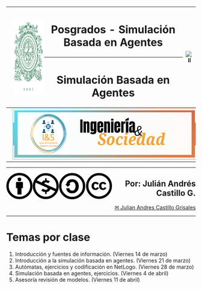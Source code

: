 <div>
<table><thead align="center">
  <tr>
    <th rowspan="2">
		<img alt="UdeA" height="200px" src="https://raw.githubusercontent.com/juliancastillo-udea/2024-1-ProgramacionPosgrados/main/images/Escudo-UdeA.svg" hspace="10px" vspace="0px">
	</th>
    <th>
		<h1><b>Posgrados - Simulación Basada en Agentes</b></h1>
	</th>
    <th rowspan="2">
		<img alt="II" height="200px" src="https://upload.wikimedia.org/wikipedia/commons/thumb/b/b9/Ingenier%C3%ADa_Industrial_UdeA.png/1026px-Ingenier%C3%ADa_Industrial_UdeA.png" hspace="0px" vspace="0px">
	</th>
  </tr>
  <tr>
    <th>
		<h1><b>Simulación Basada en Agentes</b></h1>
	</th>
  </tr></thead>
<tbody>
  <tr>
    <td colspan="3">
		<img alt="I&S" height="135px" src="https://raw.githubusercontent.com/juliancastillo-udea/2024-1-ProgramacionPosgrados/main/images/IS.png" hspace="10px" vspace="0px">
	</td>
  </tr>
</tbody>
</table>

</div>

<hr size=10 noshade color="green">
<p>
<img alt="CC" height="70px" src="https://raw.githubusercontent.com/juliancastillo-udea/2024-1-ProgramacionPosgrados/main/images/by.xlarge.png" align="left" hspace="0px" vspace="0px">
<img alt="Attribution" height="70px" src="https://raw.githubusercontent.com/juliancastillo-udea/2024-1-ProgramacionPosgrados/main/images/nc.xlarge.png" align="left" hspace="0px" vspace="0px">
<img alt="NC" height="70px" src="https://raw.githubusercontent.com/juliancastillo-udea/2024-1-ProgramacionPosgrados/main/images/sa.xlarge.png" align="left" hspace="0px" vspace="0px">
<img alt="SA" height="70px" src="https://raw.githubusercontent.com/juliancastillo-udea/2024-1-ProgramacionPosgrados/main/images/cc-icons.png" align="left" hspace="0px" vspace="0px">
</p>

<div align="right">
<h2> <b> Por: Julián Andrés Castillo G. </b> </h2>
<a href="mailto:jandres.castillo@udea.edu.co"> ✉ Julian Andres Castillo Grisales </a>
</div>

<hr size=10 noshade color="green">

# **Temas por clase**

1.   Introducción y fuentes de información. (Viernes 14 de marzo)
2.   Introducción a la simulación basada en agentes. (Viernes 21 de marzo)
3.   Autómatas, ejercicios y codificación en NetLogo. (Viernes 28 de marzo)
4.   Simulación basada en agentes, ejercicios. (Viernes 4 de abril)
5.   Asesoría revisión de modelos. (Viernes 11 de abril)
